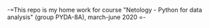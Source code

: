 -=This repo is my home work for course "Netology - Python for data analysis" (group PYDA-8A), march-june 2020 =-